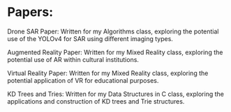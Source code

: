 # Papers:

Drone SAR Paper: Written for my Algorithms class, exploring the potential use of the YOLOv4 for SAR using different imaging types.

Augmented Reality Paper: Written for my Mixed Reality class, exploring the potential use of AR within cultural institutions. 

Virtual Reality Paper: Written for my Mixed Reality class, exploring the potential application of VR for educational purposes. 

KD Trees and Tries: Written for my Data Structures in C class, exploring the applications and construction of KD trees and Trie structures. 

